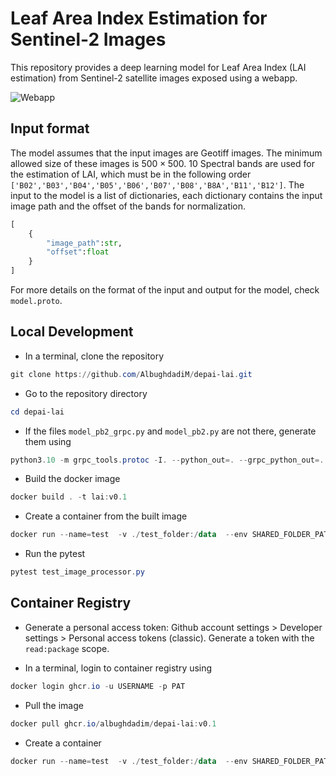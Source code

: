 # Leaf Area Index Estimation for Sentinel-2 Images

This repository provides a deep learning model for Leaf Area Index (LAI estimation) from Sentinel-2 satellite images exposed using a webapp.

![Webapp](imgs/webapp-sample.png)

## Input format

The model assumes that the input images are Geotiff images. The minimum allowed size of these images is $500\times500$. 10 Spectral bands are used for the estimation of LAI, which must be in the following order `['B02','B03','B04','B05','B06','B07','B08','B8A','B11','B12']`.
The input to the model is a list of dictionaries, each dictionary contains the input image path and the offset of the bands for normalization.

```python
[
    {
        "image_path":str,
        "offset":float
    }
]
```

For more details on the format of the input and output for the model, check `model.proto`.

## Local Development

- In a terminal, clone the repository

```powershell
git clone https://github.com/AlbughdadiM/depai-lai.git
```

- Go to the repository directory

```powershell
cd depai-lai
```

- If the files `model_pb2_grpc.py` and `model_pb2.py` are not there, generate them using

```powershell
python3.10 -m grpc_tools.protoc -I. --python_out=. --grpc_python_out=. model.proto
```

- Build the docker image

```powershell
docker build . -t lai:v0.1
```

- Create a container from the built image

```powershell
docker run --name=test  -v ./test_folder:/data  --env SHARED_FOLDER_PATH=/data -p 8061:8061 -p 8062:8062 lai:v0.1
```

- Run the pytest

```powershell
pytest test_image_processor.py
```

## Container Registry

- Generate a personal access token: Github account settings > Developer settings > Personal access tokens (classic). Generate a token with the `read:package` scope.

- In a terminal, login to container registry using

```powershell
docker login ghcr.io -u USERNAME -p PAT
```

- Pull the image

```powershell
docker pull ghcr.io/albughdadim/depai-lai:v0.1
```

- Create a container

```powershell
docker run --name=test  -v ./test_folder:/data  --env SHARED_FOLDER_PATH=/data -p 8061:8061 -p 8062:8062 ghcr.io/albughdadim/depai-lai:v0.1
```
